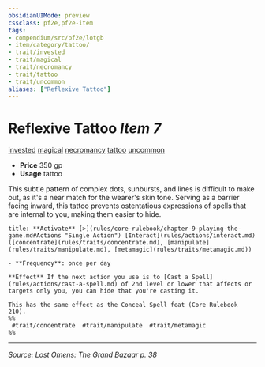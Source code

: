 ```yaml
---
obsidianUIMode: preview
cssclass: pf2e,pf2e-item
tags:
- compendium/src/pf2e/lotgb
- item/category/tattoo/
- trait/invested
- trait/magical
- trait/necromancy
- trait/tattoo
- trait/uncommon
aliases: ["Reflexive Tattoo"]
---
```

# Reflexive Tattoo *Item 7*  
[invested](invested.md "Invested Item Trait")  [magical](magical.md "Magical Item Trait")  [necromancy](necromancy.md "Necromancy School Trait")  [tattoo](tattoo-lowg.md "Tattoo Item Trait")  [uncommon](uncommon.md "Uncommon Rarity Trait")  

- **Price** 350 gp
- **Usage** tattoo

This subtle pattern of complex dots, sunbursts, and lines is difficult to make out, as it's a near match for the wearer's skin tone. Serving as a barrier facing inward, this tattoo prevents ostentatious expressions of spells that are internal to you, making them easier to hide.

```ad-embed-ability
title: **Activate** [>](rules/core-rulebook/chapter-9-playing-the-game.md#Actions "Single Action") [Interact](rules/actions/interact.md) ([concentrate](rules/traits/concentrate.md), [manipulate](rules/traits/manipulate.md), [metamagic](rules/traits/metamagic.md))

- **Frequency**: once per day

**Effect** If the next action you use is to [Cast a Spell](rules/actions/cast-a-spell.md) of 2nd level or lower that affects or targets only you, you can hide that you're casting it.

This has the same effect as the Conceal Spell feat (Core Rulebook 210).  
%%
 #trait/concentrate  #trait/manipulate  #trait/metamagic 
%%
```


---
*Source: Lost Omens: The Grand Bazaar p. 38*
